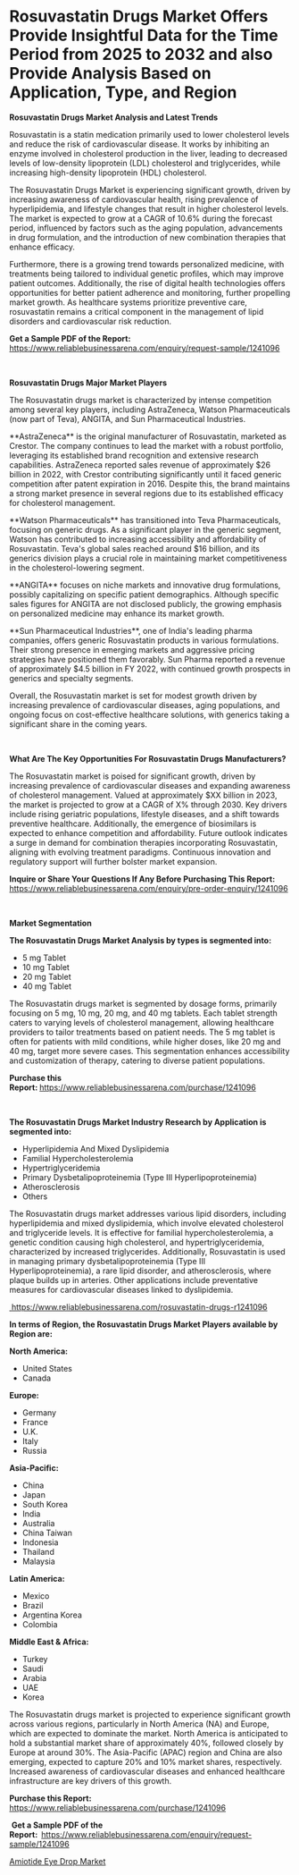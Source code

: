 <p><h1>Rosuvastatin Drugs Market Offers Provide Insightful Data for the Time Period from 2025 to 2032 and also Provide Analysis Based on Application, Type, and Region</h1></p><p><strong>Rosuvastatin Drugs Market Analysis and Latest Trends</strong></p>
<p><p>Rosuvastatin is a statin medication primarily used to lower cholesterol levels and reduce the risk of cardiovascular disease. It works by inhibiting an enzyme involved in cholesterol production in the liver, leading to decreased levels of low-density lipoprotein (LDL) cholesterol and triglycerides, while increasing high-density lipoprotein (HDL) cholesterol. </p><p>The Rosuvastatin Drugs Market is experiencing significant growth, driven by increasing awareness of cardiovascular health, rising prevalence of hyperlipidemia, and lifestyle changes that result in higher cholesterol levels. The market is expected to grow at a CAGR of 10.6% during the forecast period, influenced by factors such as the aging population, advancements in drug formulation, and the introduction of new combination therapies that enhance efficacy.</p><p>Furthermore, there is a growing trend towards personalized medicine, with treatments being tailored to individual genetic profiles, which may improve patient outcomes. Additionally, the rise of digital health technologies offers opportunities for better patient adherence and monitoring, further propelling market growth. As healthcare systems prioritize preventive care, rosuvastatin remains a critical component in the management of lipid disorders and cardiovascular risk reduction.</p></p>
<p><strong>Get a Sample PDF of the Report:&nbsp;</strong> <a href="https://www.reliablebusinessarena.com/enquiry/request-sample/1241096?utm_campaign=2137&utm_medium=2&utm_source=Github&utm_content=ia&utm_term=08032025&utm_id=rosuvastatin-drugs">https://www.reliablebusinessarena.com/enquiry/request-sample/1241096</a></p>
<p>&nbsp;</p>
<p><strong>Rosuvastatin Drugs Major Market Players</strong></p>
<p><p>The Rosuvastatin drugs market is characterized by intense competition among several key players, including AstraZeneca, Watson Pharmaceuticals (now part of Teva), ANGITA, and Sun Pharmaceutical Industries. </p><p>**AstraZeneca** is the original manufacturer of Rosuvastatin, marketed as Crestor. The company continues to lead the market with a robust portfolio, leveraging its established brand recognition and extensive research capabilities. AstraZeneca reported sales revenue of approximately $26 billion in 2022, with Crestor contributing significantly until it faced generic competition after patent expiration in 2016. Despite this, the brand maintains a strong market presence in several regions due to its established efficacy for cholesterol management.</p><p>**Watson Pharmaceuticals** has transitioned into Teva Pharmaceuticals, focusing on generic drugs. As a significant player in the generic segment, Watson has contributed to increasing accessibility and affordability of Rosuvastatin. Teva's global sales reached around $16 billion, and its generics division plays a crucial role in maintaining market competitiveness in the cholesterol-lowering segment.</p><p>**ANGITA** focuses on niche markets and innovative drug formulations, possibly capitalizing on specific patient demographics. Although specific sales figures for ANGITA are not disclosed publicly, the growing emphasis on personalized medicine may enhance its market growth.</p><p>**Sun Pharmaceutical Industries**, one of India's leading pharma companies, offers generic Rosuvastatin products in various formulations. Their strong presence in emerging markets and aggressive pricing strategies have positioned them favorably. Sun Pharma reported a revenue of approximately $4.5 billion in FY 2022, with continued growth prospects in generics and specialty segments.</p><p>Overall, the Rosuvastatin market is set for modest growth driven by increasing prevalence of cardiovascular diseases, aging populations, and ongoing focus on cost-effective healthcare solutions, with generics taking a significant share in the coming years.</p></p>
<p>&nbsp;</p>
<p><strong>What Are The Key Opportunities For Rosuvastatin Drugs Manufacturers?</strong></p>
<p><p>The Rosuvastatin market is poised for significant growth, driven by increasing prevalence of cardiovascular diseases and expanding awareness of cholesterol management. Valued at approximately $XX billion in 2023, the market is projected to grow at a CAGR of X% through 2030. Key drivers include rising geriatric populations, lifestyle diseases, and a shift towards preventive healthcare. Additionally, the emergence of biosimilars is expected to enhance competition and affordability. Future outlook indicates a surge in demand for combination therapies incorporating Rosuvastatin, aligning with evolving treatment paradigms. Continuous innovation and regulatory support will further bolster market expansion.</p></p>
<p><strong>Inquire or Share Your Questions If Any Before Purchasing This Report:</strong> <a href="https://www.reliablebusinessarena.com/enquiry/pre-order-enquiry/1241096?utm_campaign=2137&utm_medium=2&utm_source=Github&utm_content=ia&utm_term=08032025&utm_id=rosuvastatin-drugs">https://www.reliablebusinessarena.com/enquiry/pre-order-enquiry/1241096</a></p>
<p>&nbsp;</p>
<p><strong>Market Segmentation</strong></p>
<p><strong>The Rosuvastatin Drugs Market Analysis by types is segmented into:</strong></p>
<p><ul><li>5 mg Tablet</li><li>10 mg Tablet</li><li>20 mg Tablet</li><li>40 mg Tablet</li></ul></p>
<p><p>The Rosuvastatin drugs market is segmented by dosage forms, primarily focusing on 5 mg, 10 mg, 20 mg, and 40 mg tablets. Each tablet strength caters to varying levels of cholesterol management, allowing healthcare providers to tailor treatments based on patient needs. The 5 mg tablet is often for patients with mild conditions, while higher doses, like 20 mg and 40 mg, target more severe cases. This segmentation enhances accessibility and customization of therapy, catering to diverse patient populations.</p></p>
<p><strong>Purchase this Report:&nbsp;</strong><a href="https://www.reliablebusinessarena.com/purchase/1241096?utm_campaign=2137&utm_medium=2&utm_source=Github&utm_content=ia&utm_term=08032025&utm_id=rosuvastatin-drugs">https://www.reliablebusinessarena.com/purchase/1241096</a></p>
<p>&nbsp;</p>
<p><strong>The Rosuvastatin Drugs Market Industry Research by Application is segmented into:</strong></p>
<p><ul><li>Hyperlipidemia And Mixed Dyslipidemia</li><li>Familial Hypercholesterolemia</li><li>Hypertriglyceridemia</li><li>Primary Dysbetalipoproteinemia (Type III Hyperlipoproteinemia)</li><li>Atherosclerosis</li><li>Others</li></ul></p>
<p><p>The Rosuvastatin drugs market addresses various lipid disorders, including hyperlipidemia and mixed dyslipidemia, which involve elevated cholesterol and triglyceride levels. It is effective for familial hypercholesterolemia, a genetic condition causing high cholesterol, and hypertriglyceridemia, characterized by increased triglycerides. Additionally, Rosuvastatin is used in managing primary dysbetalipoproteinemia (Type III Hyperlipoproteinemia), a rare lipid disorder, and atherosclerosis, where plaque builds up in arteries. Other applications include preventative measures for cardiovascular diseases linked to dyslipidemia.</p></p>
<p><a href="https://www.reliablebusinessarena.com/rosuvastatin-drugs-r1241096?utm_campaign=2137&utm_medium=2&utm_source=Github&utm_content=ia&utm_term=08032025&utm_id=rosuvastatin-drugs">&nbsp;https://www.reliablebusinessarena.com/rosuvastatin-drugs-r1241096</a></p>
<p><strong>In terms of Region, the Rosuvastatin Drugs Market Players available by Region are:</strong></p>
<p>
    <p> <strong> North America: </strong>
        <ul>
            <li>United States</li>
            <li>Canada</li>
        </ul>
        </p> 
    <p> <strong> Europe: </strong>
        <ul>
            <li>Germany</li>
            <li>France</li>
            <li>U.K.</li>
            <li>Italy</li>
            <li>Russia</li>
        </ul>
        </p> 
    <p> <strong> Asia-Pacific: </strong>
        <ul>
            <li>China</li>
            <li>Japan</li>
            <li>South Korea</li>
            <li>India</li>
            <li>Australia</li>
            <li>China Taiwan</li>
            <li>Indonesia</li>
            <li>Thailand</li>
            <li>Malaysia</li>
        </ul>
        </p> 
    <p> <strong> Latin America: </strong>
        <ul>
            <li>Mexico</li>
            <li>Brazil</li>
            <li>Argentina Korea</li>
            <li>Colombia</li>
        </ul>
        </p> 
    <p> <strong> Middle East & Africa: </strong>
        <ul>
            <li>Turkey</li>
            <li>Saudi</li>
            <li>Arabia</li>
            <li>UAE</li>
            <li>Korea</li>
        </ul>
    </p>
    </p>
<p><p>The Rosuvastatin drugs market is projected to experience significant growth across various regions, particularly in North America (NA) and Europe, which are expected to dominate the market. North America is anticipated to hold a substantial market share of approximately 40%, followed closely by Europe at around 30%. The Asia-Pacific (APAC) region and China are also emerging, expected to capture 20% and 10% market shares, respectively. Increased awareness of cardiovascular diseases and enhanced healthcare infrastructure are key drivers of this growth.</p></p>
<p><strong>Purchase this Report: </strong><a href="https://www.reliablebusinessarena.com/purchase/1241096?utm_campaign=2137&utm_medium=2&utm_source=Github&utm_content=ia&utm_term=08032025&utm_id=rosuvastatin-drugs">https://www.reliablebusinessarena.com/purchase/1241096</a></p>
<p>&nbsp;<strong>Get a Sample PDF of the Report:&nbsp;&nbsp;</strong><a href="https://www.reliablebusinessarena.com/enquiry/request-sample/1241096?utm_campaign=2137&utm_medium=2&utm_source=Github&utm_content=ia&utm_term=08032025&utm_id=rosuvastatin-drugs">https://www.reliablebusinessarena.com/enquiry/request-sample/1241096</a></p>
<p><strong></strong></p>
<p><p><a href="https://github.com/tamvrosiya/Market-Research-Report-List-6/blob/main/amiotide-eye-drop-market.md?utm_campaign=2137&utm_medium=2&utm_source=Github&utm_content=ia&utm_term=08032025&utm_id=rosuvastatin-drugs">Amiotide Eye Drop Market</a></p></p>